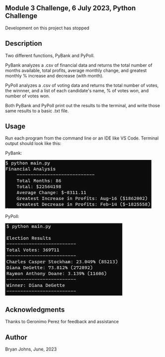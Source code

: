 ## Module 3 Challenge, 6 July 2023, Python Challenge

Development on this project has stopped

## Description

Two different functions, PyBank and PyPoll.

PyBank analyzes a .csv of financial data and returns the total number of months available, total profits, average monthly change, and greatest monthly % increase and decrease (with month).

PyPoll analyzes a .csv of voting data and returns the total number of votes, the winnner, and a list of each candidate's name, % of votes won, and number of votes won.

Both PyBank and PyPoll print out the results to the terminal, and write those same results to a basic .txt file.

## Usage

Run each program from the command line or an IDE like VS Code. Terminal output should look like this:

PyBank:

![PyBank](output_Pybank.png)

PyPoll:

![PyPoll](output_PyPoll.png)

## Acknowledgments

Thanks to Geronimo Perez for feedback and assistance

## Author

Bryan Johns, June, 2023
